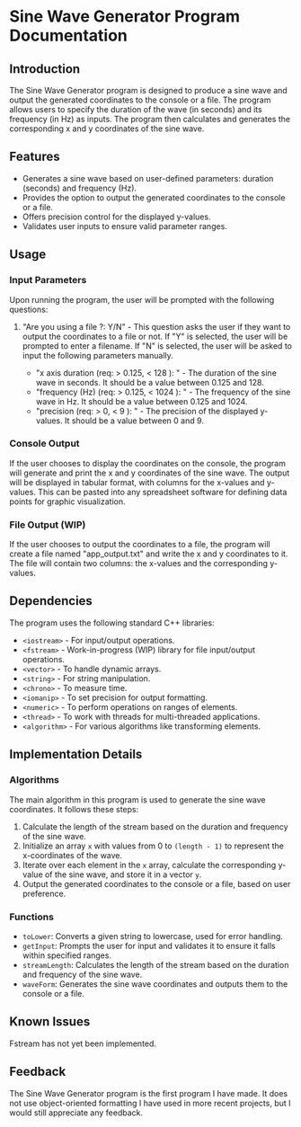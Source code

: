 # Sine Wave Generator Program Documentation

## Introduction

The Sine Wave Generator program is designed to produce a sine wave and output the generated coordinates to the console or a file. The program allows users to specify the duration of the wave (in seconds) and its frequency (in Hz) as inputs. The program then calculates and generates the corresponding x and y coordinates of the sine wave.

## Features

- Generates a sine wave based on user-defined parameters: duration (seconds) and frequency (Hz).
- Provides the option to output the generated coordinates to the console or a file.
- Offers precision control for the displayed y-values.
- Validates user inputs to ensure valid parameter ranges.

## Usage

### Input Parameters

Upon running the program, the user will be prompted with the following questions:

1. "Are you using a file ?: Y/N" - This question asks the user if they want to output the coordinates to a file or not. If "Y" is selected, the user will be prompted to enter a filename. If "N" is selected, the user will be asked to input the following parameters manually.

   - "x axis duration (req: > 0.125, < 128 ): " - The duration of the sine wave in seconds. It should be a value between 0.125 and 128.
   - "frequency (Hz) (req: > 0.125, < 1024 ): " - The frequency of the sine wave in Hz. It should be a value between 0.125 and 1024.
   - "precision (req: > 0, < 9 ): " - The precision of the displayed y-values. It should be a value between 0 and 9.

### Console Output

If the user chooses to display the coordinates on the console, the program will generate and print the x and y coordinates of the sine wave. The output will be displayed in tabular format, with columns for the x-values and y-values. This can be pasted into any spreadsheet software for defining data points for graphic visualization. 

### File Output (WIP)

If the user chooses to output the coordinates to a file, the program will create a file named "app_output.txt" and write the x and y coordinates to it. The file will contain two columns: the x-values and the corresponding y-values. 

## Dependencies

The program uses the following standard C++ libraries:

- `<iostream>` - For input/output operations.
- `<fstream>` - Work-in-progress (WIP) library for file input/output operations.
- `<vector>` - To handle dynamic arrays.
- `<string>` - For string manipulation.
- `<chrono>` - To measure time.
- `<iomanip>` - To set precision for output formatting.
- `<numeric>` - To perform operations on ranges of elements.
- `<thread>` - To work with threads for multi-threaded applications.
- `<algorithm>` - For various algorithms like transforming elements.

## Implementation Details

### Algorithms

The main algorithm in this program is used to generate the sine wave coordinates. It follows these steps:

1. Calculate the length of the stream based on the duration and frequency of the sine wave.
2. Initialize an array `x` with values from 0 to `(length - 1)` to represent the x-coordinates of the wave.
3. Iterate over each element in the `x` array, calculate the corresponding y-value of the sine wave, and store it in a vector `y`.
4. Output the generated coordinates to the console or a file, based on user preference.

### Functions

- `toLower`: Converts a given string to lowercase, used for error handling.
- `getInput`: Prompts the user for input and validates it to ensure it falls within specified ranges.
- `streamLength`: Calculates the length of the stream based on the duration and frequency of the sine wave.
- `waveForm`: Generates the sine wave coordinates and outputs them to the console or a file.

## Known Issues

Fstream has not yet been implemented. 

## Feedback

The Sine Wave Generator program is the first program I have made. It does not use object-oriented formatting I have used in more recent projects, but I would still appreciate any feedback.
